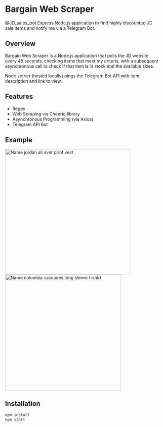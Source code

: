 # Bargain Web Scraper
@JD_sales_bot
Express Node.js application to find highly discounted JD sale items and notify me via a Telegram Bot.

## Overview
Bargain Web Scraper is a Node.js application that polls the JD website every 45 seconds, checking items that meet my criteria, with a subsequent asynchronous call to check if that item is in stock and the available sizes.

Node server (hosted locally) pings the Telegram Bot API with item description and link to view.

## Features
- Regex
- Web Scraping via Cheerio library
- Asynchronous Programming (via Axios)
- Telegram API Bot

## Example
<p>
<img width="405" alt="Name jordan all over print vest" src="https://user-images.githubusercontent.com/34219176/141662160-fca1f9b2-bff4-4f0e-a009-9ba65296ddcd.png">
<img width="375" alt="Name columbia cascades long sleeve t-shirt" src="https://user-images.githubusercontent.com/34219176/141678795-08158b16-f61d-4465-b787-d86cc681381d.png">
</p>

## Installation
```bash
npm install
npm start
```
